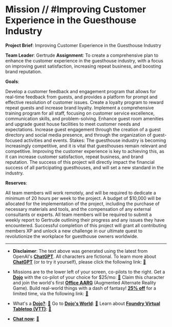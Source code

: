 # Mission // #Improving Customer Experience in the Guesthouse Industry

**Project Brief**: Improving Customer Experience in the Guesthouse Industry

**Team Leader**: Gertrude
**Assignment**: To create a comprehensive plan to enhance the customer experience in the guesthouse industry, with a focus on improving guest satisfaction, increasing repeat business, and boosting brand reputation.

**Goals**:

Develop a customer feedback and engagement program that allows for real-time feedback from guests, and provides a platform for prompt and effective resolution of customer issues.
Create a loyalty program to reward repeat guests and increase brand loyalty.
Implement a comprehensive training program for all staff, focusing on customer service excellence, communication skills, and problem-solving.
Enhance guest room amenities and upgrade guest house facilities to meet customer needs and expectations.
Increase guest engagement through the creation of a guest directory and social media presence, and through the organization of guest-focused activities and events.
Stakes: The guesthouse industry is becoming increasingly competitive, and it is vital that guesthouses remain relevant and competitive. Improving the customer experience is key to achieving this, as it can increase customer satisfaction, repeat business, and brand reputation. The success of this project will directly impact the financial success of all participating guesthouses, and will set a new standard in the industry.

**Reserves**:

All team members will work remotely, and will be required to dedicate a minimum of 20 hours per week to the project.
A budget of $10,000 will be allocated for the implementation of the project, including the purchase of necessary materials and tools, and the compensation of any external consultants or experts.
All team members will be required to submit a weekly report to Gertrude outlining their progress and any issues they have encountered.
Successful completion of this project will grant all contributing members XP and unlock a new challenge in our ultimate quest to revolutionize the workplace for guesthouse owners worldwide.

---

* **Disclaimer**: The text above was generated using the latest from OpenAI's [**ChatGPT**](https://openai.com/blog/chatgpt/).  All characters are fictional.  To learn more about [**ChatGPT**](https://openai.com/blog/chatgpt/) (or to try it yourself), please click the following link: [:closed_book:](https://openai.com/blog/chatgpt/)

* Missions are to the lower left of your screen, co-pilots to the right. Get a [**Dojo**](https://workmates.live/marketplace) with the co-pilot of your choice for $25/mo: [:green_book:](https://workmates.live/marketplace)  Claim this character and join the world's first [**Office AARG**](https://dojos.world) (Augmented Alternate Reality Game). Build real-world things with a dash of fantasy! [**25% off**](https://blog.workmates.live/deal-on-a-dojo) for a limited time, via the following link: [:green_book:](https://blog.workmates.live/deal-on-a-dojo) 

* What's a [**Dojo?**](https://workdojos.com): [:blue_book:](https://workdojos.com)  Go to [**Dojo's World**](https://dojos.world): [:blue_book:](https://dojos.world)  Learn about [**Foundry Virtual Tabletop (VTT)**](https://foundryvtt.com): [:closed_book:](https://foundryvtt.com/)

* [**Chat now**](https://chat.workmates.live/channel/support): [:ledger:](https://chat.workmates.live/channel/support)